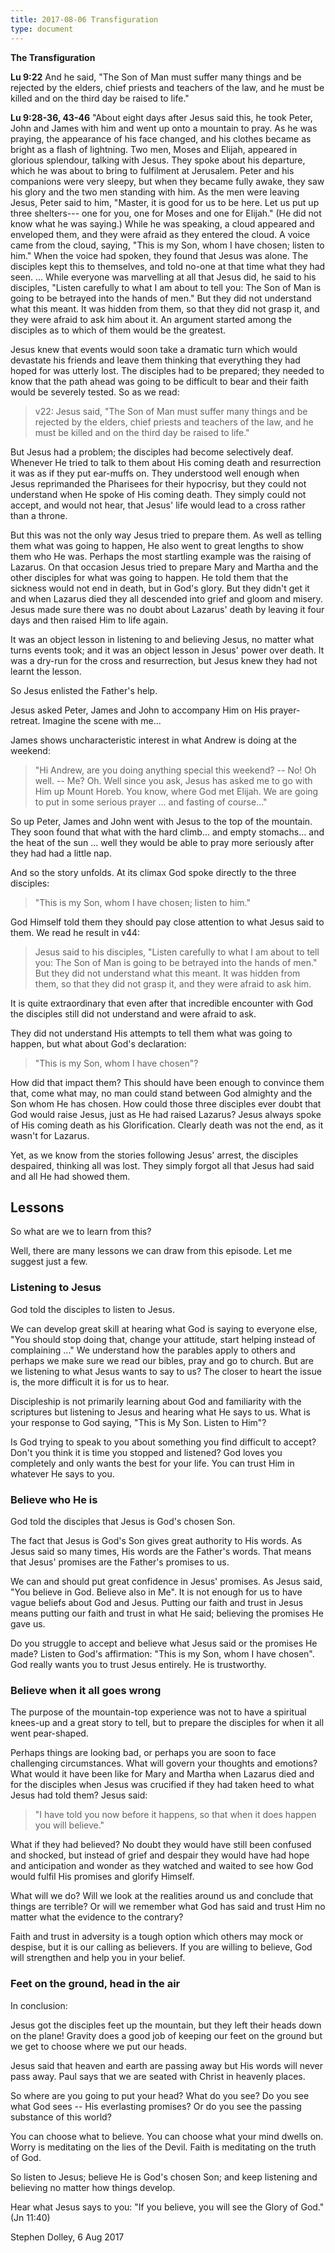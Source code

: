 ```yaml
---
title: 2017-08-06 Transfiguration
type: document
---
```

**The Transfiguration**

**Lu 9:22** And he said, "The Son of Man must suffer many things and be
rejected by the elders, chief priests and teachers of the law, and he
must be killed and on the third day be raised to life."

**Lu 9:28-36, 43-46** "About eight days after Jesus said this, he took
Peter, John and James with him and went up onto a mountain to pray. As
he was praying, the appearance of his face changed, and his clothes
became as bright as a flash of lightning. Two men, Moses and Elijah,
appeared in glorious splendour, talking with Jesus. They spoke about his
departure, which he was about to bring to fulfilment at Jerusalem. Peter
and his companions were very sleepy, but when they became fully awake,
they saw his glory and the two men standing with him. As the men were
leaving Jesus, Peter said to him, "Master, it is good for us to be here.
Let us put up three shelters--- one for you, one for Moses and one for
Elijah." (He did not know what he was saying.) While he was speaking, a
cloud appeared and enveloped them, and they were afraid as they entered
the cloud. A voice came from the cloud, saying, "This is my Son, whom I
have chosen; listen to him." When the voice had spoken, they found that
Jesus was alone. The disciples kept this to themselves, and told no-one
at that time what they had seen. \... While everyone was marvelling at
all that Jesus did, he said to his disciples, "Listen carefully to what
I am about to tell you: The Son of Man is going to be betrayed into the
hands of men." But they did not understand what this meant. It was
hidden from them, so that they did not grasp it, and they were afraid to
ask him about it. An argument started among the disciples as to which of
them would be the greatest.

Jesus knew that events would soon take a dramatic turn which would
devastate his friends and leave them thinking that everything they had
hoped for was utterly lost. The disciples had to be prepared; they
needed to know that the path ahead was going to be difficult to bear and
their faith would be severely tested. So as we read:

> v22: Jesus said, "The Son of Man must suffer many things and be
> rejected by the elders, chief priests and teachers of the law, and he
> must be killed and on the third day be raised to life."

But Jesus had a problem; the disciples had become selectively deaf.
Whenever He tried to talk to them about His coming death and
resurrection it was as if they put ear-muffs on. They understood well
enough when Jesus reprimanded the Pharisees for their hypocrisy, but
they could not understand when He spoke of His coming death. They simply
could not accept, and would not hear, that Jesus' life would lead to a
cross rather than a throne.

But this was not the only way Jesus tried to prepare them. As well as
telling them what was going to happen, He also went to great lengths to
show them who He was. Perhaps the most startling example was the raising
of Lazarus. On that occasion Jesus tried to prepare Mary and Martha and
the other disciples for what was going to happen. He told them that the
sickness would not end in death, but in God's glory. But they didn't get
it and when Lazarus died they all descended into grief and gloom and
misery. Jesus made sure there was no doubt about Lazarus' death by
leaving it four days and then raised Him to life again.

It was an object lesson in listening to and believing Jesus, no matter
what turns events took; and it was an object lesson in Jesus' power over
death. It was a dry-run for the cross and resurrection, but Jesus knew
they had not learnt the lesson.

So Jesus enlisted the Father's help.

Jesus asked Peter, James and John to accompany Him on His
prayer-retreat. Imagine the scene with me\...

James shows uncharacteristic interest in what Andrew is doing at the
weekend:

> "Hi Andrew, are you doing anything special this weekend? -- No! Oh
> well. -- Me? Oh. Well since you ask, Jesus has asked me to go with Him
> up Mount Horeb. You know, where God met Elijah. We are going to put in
> some serious prayer ... and fasting of course..."

So up Peter, James and John went with Jesus to the top of the mountain.
They soon found that what with the hard climb... and empty stomachs...
and the heat of the sun ... well they would be able to pray more
seriously after they had had a little nap.

And so the story unfolds. At its climax God spoke directly to the three
disciples:

> "This is my Son, whom I have chosen; listen to him."

God Himself told them they should pay close attention to what Jesus said
to them. We read he result in v44:

> Jesus said to his disciples, "Listen carefully to what I am about to
> tell you: The Son of Man is going to be betrayed into the hands of
> men." But they did not understand what this meant. It was hidden from
> them, so that they did not grasp it, and they were afraid to ask him.

It is quite extraordinary that even after that incredible encounter with
God the disciples still did not understand and were afraid to ask.

They did not understand His attempts to tell them what was going to
happen, but what about God's declaration:

> "This is my Son, whom I have chosen"?

How did that impact them? This should have been enough to convince them
that, come what may, no man could stand between God almighty and the Son
whom He has chosen. How could those three disciples ever doubt that God
would raise Jesus, just as He had raised Lazarus? Jesus always spoke of
His coming death as his Glorification. Clearly death was not the end, as
it wasn't for Lazarus.

Yet, as we know from the stories following Jesus' arrest, the disciples
despaired, thinking all was lost. They simply forgot all that Jesus had
said and all He had showed them.

## Lessons

So what are we to learn from this?

Well, there are many lessons we can draw from this episode. Let me
suggest just a few.

### Listening to Jesus

God told the disciples to listen to Jesus.

We can develop great skill at hearing what God is saying to everyone
else, "You should stop doing that, change your attitude, start helping
instead of complaining \..." We understand how the parables apply to
others and perhaps we make sure we read our bibles, pray and go to
church. But are we listening to what Jesus wants to say to us? The
closer to heart the issue is, the more difficult it is for us to hear.

Discipleship is not primarily learning about God and familiarity with
the scriptures but listening to Jesus and hearing what He says to us.
What is your response to God saying, "This is My Son. Listen to Him"?

Is God trying to speak to you about something you find difficult to
accept? Don't you think it is time you stopped and listened? God loves
you completely and only wants the best for your life. You can trust Him
in whatever He says to you.

### Believe who He is

God told the disciples that Jesus is God's chosen Son.

The fact that Jesus is God's Son gives great authority to His words. As
Jesus said so many times, His words are the Father's words. That means
that Jesus' promises are the Father's promises to us.

We can and should put great confidence in Jesus' promises. As Jesus
said, "You believe in God. Believe also in Me". It is not enough for us
to have vague beliefs about God and Jesus. Putting our faith and trust
in Jesus means putting our faith and trust in what He said; believing
the promises He gave us.

Do you struggle to accept and believe what Jesus said or the promises He
made? Listen to God's affirmation: "This is my Son, whom I have chosen".
God really wants you to trust Jesus entirely. He is trustworthy.

### Believe when it all goes wrong

The purpose of the mountain-top experience was not to have a spiritual
knees-up and a great story to tell, but to prepare the disciples for
when it all went pear-shaped.

Perhaps things are looking bad, or perhaps you are soon to face
challenging circumstances. What will govern your thoughts and emotions?
What would it have been like for Mary and Martha when Lazarus died and
for the disciples when Jesus was crucified if they had taken heed to
what Jesus had told them? Jesus said:

> "I have told you now before it happens, so that when it does happen
> you will believe.\"

What if they had believed? No doubt they would have still been confused
and shocked, but instead of grief and despair they would have had hope
and anticipation and wonder as they watched and waited to see how God
would fulfil His promises and glorify Himself.

What will we do? Will we look at the realities around us and conclude
that things are terrible? Or will we remember what God has said and
trust Him no matter what the evidence to the contrary?

Faith and trust in adversity is a tough option which others may mock or
despise, but it is our calling as believers. If you are willing to
believe, God will strengthen and help you in your belief.

### Feet on the ground, head in the air

In conclusion:

Jesus got the disciples feet up the mountain, but they left their heads
down on the plane! Gravity does a good job of keeping our feet on the
ground but we get to choose where we put our heads.

Jesus said that heaven and earth are passing away but His words will
never pass away. Paul says that we are seated with Christ in heavenly
places.

So where are you going to put your head? What do you see? Do you see
what God sees -- His everlasting promises? Or do you see the passing
substance of this world?

You can choose what to believe. You can choose what your mind dwells on.
Worry is meditating on the lies of the Devil. Faith is meditating on the
truth of God.

So listen to Jesus; believe He is God's chosen Son; and keep listening
and believing no matter how things develop.

Hear what Jesus says to you: "If you believe, you will see the Glory of
God." (Jn 11:40)

Stephen Dolley, 6 Aug 2017
